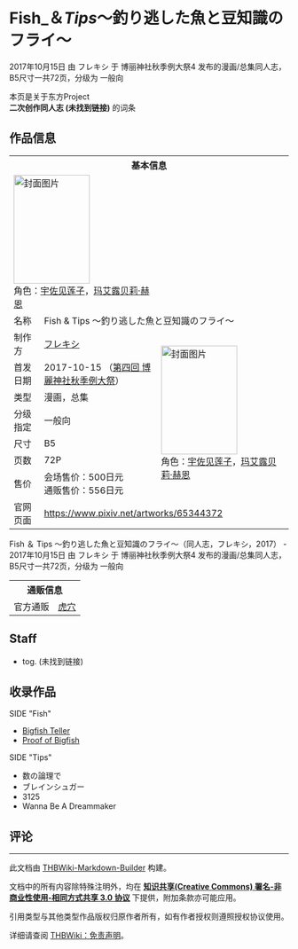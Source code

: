 # Fish_＆_Tips_～釣り逃した魚と豆知識のフライ～

<!-- source html: G:\repos\THBWiki-Markdown-Builder\THBWikiMarkdown\Temp\main\0\0b\ns0%3AFish_%EF%BC%86_Tips_%EF%BD%9E%E9%87%A3%E3%82%8A%E9%80%83%E3%81%97%E3%81%9F%E9%AD%9A%E3%81%A8%E8%B1%86%E7%9F%A5%E8%AD%98%E3%81%AE%E3%83%95%E3%83%A9%E3%82%A4%EF%BD%9E.html -->

2017年10月15日 由 フレキシ 于 博丽神社秋季例大祭4 发布的漫画/总集同人志，B5尺寸一共72页，分级为 一般向

本页是关于东方Project  
 **二次创作同人志 (未找到链接)** 的词条

## 作品信息

<table><tbody><tr><th colspan="3">基本信息</th></tr><tr><td class="cover-artwork-mobile" colspan="2"><a href="./文件-Fish_＆_Tips_～釣り逃した魚と豆知識のフライ～封面.jpg.md" class="image" title="封面图片"><img alt="封面图片" src="https://upload.thwiki.cc/thumb/3/30/Fish_%EF%BC%86_Tips_%EF%BD%9E%E9%87%A3%E3%82%8A%E9%80%83%E3%81%97%E3%81%9F%E9%AD%9A%E3%81%A8%E8%B1%86%E7%9F%A5%E8%AD%98%E3%81%AE%E3%83%95%E3%83%A9%E3%82%A4%EF%BD%9E%E5%B0%81%E9%9D%A2.jpg/137px-Fish_%EF%BC%86_Tips_%EF%BD%9E%E9%87%A3%E3%82%8A%E9%80%83%E3%81%97%E3%81%9F%E9%AD%9A%E3%81%A8%E8%B1%86%E7%9F%A5%E8%AD%98%E3%81%AE%E3%83%95%E3%83%A9%E3%82%A4%EF%BD%9E%E5%B0%81%E9%9D%A2.jpg" decoding="async" loading="lazy" width="137" height="196" srcset="https://upload.thwiki.cc/thumb/3/30/Fish_%EF%BC%86_Tips_%EF%BD%9E%E9%87%A3%E3%82%8A%E9%80%83%E3%81%97%E3%81%9F%E9%AD%9A%E3%81%A8%E8%B1%86%E7%9F%A5%E8%AD%98%E3%81%AE%E3%83%95%E3%83%A9%E3%82%A4%EF%BD%9E%E5%B0%81%E9%9D%A2.jpg/206px-Fish_%EF%BC%86_Tips_%EF%BD%9E%E9%87%A3%E3%82%8A%E9%80%83%E3%81%97%E3%81%9F%E9%AD%9A%E3%81%A8%E8%B1%86%E7%9F%A5%E8%AD%98%E3%81%AE%E3%83%95%E3%83%A9%E3%82%A4%EF%BD%9E%E5%B0%81%E9%9D%A2.jpg 1.5x, https://upload.thwiki.cc/thumb/3/30/Fish_%EF%BC%86_Tips_%EF%BD%9E%E9%87%A3%E3%82%8A%E9%80%83%E3%81%97%E3%81%9F%E9%AD%9A%E3%81%A8%E8%B1%86%E7%9F%A5%E8%AD%98%E3%81%AE%E3%83%95%E3%83%A9%E3%82%A4%EF%BD%9E%E5%B0%81%E9%9D%A2.jpg/274px-Fish_%EF%BC%86_Tips_%EF%BD%9E%E9%87%A3%E3%82%8A%E9%80%83%E3%81%97%E3%81%9F%E9%AD%9A%E3%81%A8%E8%B1%86%E7%9F%A5%E8%AD%98%E3%81%AE%E3%83%95%E3%83%A9%E3%82%A4%EF%BD%9E%E5%B0%81%E9%9D%A2.jpg 2x" data-file-width="700" data-file-height="1000"></a><div class="cover-char">角色：<a href="./宇佐见莲子.md" title="宇佐见莲子">宇佐见莲子</a>，<a href="./玛艾露贝莉·赫恩.md" title="玛艾露贝莉·赫恩">玛艾露贝莉·赫恩</a></div></td>
</tr><tr><td class="label">名称</td><td colspan="2"> Fish &#38; Tips ～釣り逃した魚と豆知識のフライ～ </td></tr><tr><td class="label">制作方</td><td><a href="./フレキシ.md" title="フレキシ">フレキシ</a></td><td class="cover-artwork" rowspan="7" style="min-width:196px;"><a href="./文件-Fish_＆_Tips_～釣り逃した魚と豆知識のフライ～封面.jpg.md" class="image" title="封面图片"><img alt="封面图片" src="https://upload.thwiki.cc/thumb/3/30/Fish_%EF%BC%86_Tips_%EF%BD%9E%E9%87%A3%E3%82%8A%E9%80%83%E3%81%97%E3%81%9F%E9%AD%9A%E3%81%A8%E8%B1%86%E7%9F%A5%E8%AD%98%E3%81%AE%E3%83%95%E3%83%A9%E3%82%A4%EF%BD%9E%E5%B0%81%E9%9D%A2.jpg/137px-Fish_%EF%BC%86_Tips_%EF%BD%9E%E9%87%A3%E3%82%8A%E9%80%83%E3%81%97%E3%81%9F%E9%AD%9A%E3%81%A8%E8%B1%86%E7%9F%A5%E8%AD%98%E3%81%AE%E3%83%95%E3%83%A9%E3%82%A4%EF%BD%9E%E5%B0%81%E9%9D%A2.jpg" decoding="async" loading="lazy" width="137" height="196" srcset="https://upload.thwiki.cc/thumb/3/30/Fish_%EF%BC%86_Tips_%EF%BD%9E%E9%87%A3%E3%82%8A%E9%80%83%E3%81%97%E3%81%9F%E9%AD%9A%E3%81%A8%E8%B1%86%E7%9F%A5%E8%AD%98%E3%81%AE%E3%83%95%E3%83%A9%E3%82%A4%EF%BD%9E%E5%B0%81%E9%9D%A2.jpg/206px-Fish_%EF%BC%86_Tips_%EF%BD%9E%E9%87%A3%E3%82%8A%E9%80%83%E3%81%97%E3%81%9F%E9%AD%9A%E3%81%A8%E8%B1%86%E7%9F%A5%E8%AD%98%E3%81%AE%E3%83%95%E3%83%A9%E3%82%A4%EF%BD%9E%E5%B0%81%E9%9D%A2.jpg 1.5x, https://upload.thwiki.cc/thumb/3/30/Fish_%EF%BC%86_Tips_%EF%BD%9E%E9%87%A3%E3%82%8A%E9%80%83%E3%81%97%E3%81%9F%E9%AD%9A%E3%81%A8%E8%B1%86%E7%9F%A5%E8%AD%98%E3%81%AE%E3%83%95%E3%83%A9%E3%82%A4%EF%BD%9E%E5%B0%81%E9%9D%A2.jpg/274px-Fish_%EF%BC%86_Tips_%EF%BD%9E%E9%87%A3%E3%82%8A%E9%80%83%E3%81%97%E3%81%9F%E9%AD%9A%E3%81%A8%E8%B1%86%E7%9F%A5%E8%AD%98%E3%81%AE%E3%83%95%E3%83%A9%E3%82%A4%EF%BD%9E%E5%B0%81%E9%9D%A2.jpg 2x" data-file-width="700" data-file-height="1000"></a><div class="cover-char">角色：<a href="./宇佐见莲子.md" title="宇佐见莲子">宇佐见莲子</a>，<a href="./玛艾露贝莉·赫恩.md" title="玛艾露贝莉·赫恩">玛艾露贝莉·赫恩</a></div></td>
</tr><tr><td class="label">首发日期</td><td>2017-10-15&#160;（<a href="/展会作品列表?e=%E5%8D%9A%E4%B8%BD%E7%A5%9E%E7%A4%BE%E7%A7%8B%E5%AD%A3%E4%BE%8B%E5%A4%A7%E7%A5%AD%234">第四回 博麗神社秋季例大祭</a>）</td></tr><tr><td class="label">类型</td><td>漫画，总集</td></tr><tr><td class="label">分级指定</td><td>一般向</td></tr><tr><td class="label">尺寸</td><td>B5</td></tr><tr><td class="label">页数</td><td>72P</td></tr><tr><td class="label">售价</td><td>会场售价：500日元<br>通贩售价：556日元</td></tr>
<tr><td class="label">官网页面</td><td colspan="2"><a rel="nofollow" class="external free" href="https://www.pixiv.net/artworks/65344372">https://www.pixiv.net/artworks/65344372</a></td></tr></tbody></table>

Fish ＆ Tips ～釣り逃した魚と豆知識のフライ～（同人志，フレキシ，2017） - 2017年10月15日 由 フレキシ 于 博丽神社秋季例大祭4 发布的漫画/总集同人志，B5尺寸一共72页，分级为 一般向

<table><tbody><tr><th colspan="3">通贩信息</th></tr><tr><td class="label">官方通贩</td><td colspan="2"><a rel="nofollow" class="external text" href="https://ec.toranoana.jp/tora_r/ec/item/040030582722">虎穴</a></td></tr></tbody></table>



## Staff
- tog. (未找到链接)


## 收录作品
SIDE "Fish"

- [Bigfish Teller](./Bigfish_Teller.md)
- [Proof of Bigfish](./Proof_of_Bigfish.md)

SIDE "Tips"

- 数の論理で
- ブレインシュガー
- 3125
- Wanna Be A Dreammaker


## 评论




---

此文档由 [THBWiki-Markdown-Builder](https://github.com/Delsin-Yu/THBWiki-Markdown-Builder) 构建。

文档中的所有内容除特殊注明外，均在 [**知识共享(Creative Commons) 署名-非商业性使用-相同方式共享 3.0 协议**](https://creativecommons.org/licenses/by-sa/3.0/deed.zh-hans) 下提供，附加条款亦可能应用。

引用类型与其他类型作品版权归原作者所有，如有作者授权则遵照授权协议使用。

详细请查阅 [THBWiki：免责声明](https://thbwiki.cc/THBWiki:%E5%85%8D%E8%B4%A3%E5%A3%B0%E6%98%8E)。

